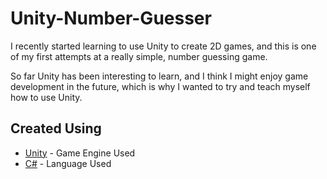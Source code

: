 # Unity-Number-Guesser
I recently started learning to use Unity to create 2D games, and this is one of my first attempts at a really simple, number guessing game. 

So far Unity has been interesting to learn, and I think I might enjoy game development in the future, which is why I wanted to try and teach myself how to use Unity. 


## Created Using

* [Unity](https://unity.com/) - Game Engine Used
* [C#](https://docs.microsoft.com/en-us/dotnet/csharp/) - Language Used
